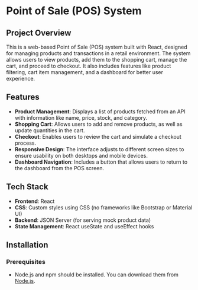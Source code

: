 # Point of Sale (POS) System

## Project Overview

This is a web-based Point of Sale (POS) system built with React, designed for managing products and transactions in a retail environment. The system allows users to view products, add them to the shopping cart, manage the cart, and proceed to checkout. It also includes features like product filtering, cart item management, and a dashboard for better user experience.

## Features

- **Product Management**: Displays a list of products fetched from an API with information like name, price, stock, and category.
- **Shopping Cart**: Allows users to add and remove products, as well as update quantities in the cart.
- **Checkout**: Enables users to review the cart and simulate a checkout process.
- **Responsive Design**: The interface adjusts to different screen sizes to ensure usability on both desktops and mobile devices.
- **Dashboard Navigation**: Includes a button that allows users to return to the dashboard from the POS screen.

## Tech Stack

- **Frontend**: React
- **CSS**: Custom styles using CSS (no frameworks like Bootstrap or Material UI)
- **Backend**: JSON Server (for serving mock product data)
- **State Management**: React useState and useEffect hooks

## Installation

### Prerequisites

- Node.js and npm should be installed. You can download them from [Node.js](https://nodejs.org/).

